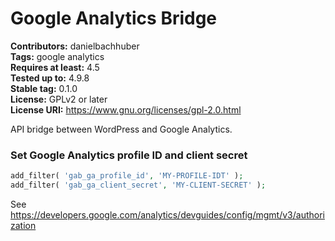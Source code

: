 # Google Analytics Bridge #
**Contributors:** danielbachhuber  
**Tags:** google analytics  
**Requires at least:** 4.5  
**Tested up to:** 4.9.8  
**Stable tag:** 0.1.0  
**License:** GPLv2 or later  
**License URI:** https://www.gnu.org/licenses/gpl-2.0.html  

API bridge between WordPress and Google Analytics.

### Set Google Analytics profile ID and client secret

```php
add_filter( 'gab_ga_profile_id', 'MY-PROFILE-IDT' );
add_filter( 'gab_ga_client_secret', 'MY-CLIENT-SECRET' );
```

See https://developers.google.com/analytics/devguides/config/mgmt/v3/authorization
